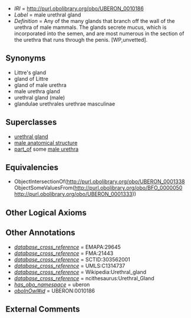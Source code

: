  * *IRI* = http://purl.obolibrary.org/obo/UBERON_0010186
 * *Label* = male urethral gland
 * *Definition* = Any of the many glands that branch off the wall of the urethra of male mammals. The glands secrete mucus, which is incorporated into the semen, and are most numerous in the section of the urethra that runs through the penis. [WP,unvetted].

## Synonyms

 * Littre's gland
 * gland of Littre
 * gland of male urethra
 * male urethra gland
 * urethral gland (male)
 * glandulae urethrales urethrae masculinae

## Superclasses

 * [urethral gland](../../UBERON/38/UBERON_0001338.md)
 * [male anatomical structure](../../UBERON/03/UBERON_0014403.md)
 * [part_of](../../BFO/50/BFO_0000050.md) some [male urethra](../../UBERON/33/UBERON_0001333.md)

## Equivalencies

 * ObjectIntersectionOf(<http://purl.obolibrary.org/obo/UBERON_0001338> ObjectSomeValuesFrom(<http://purl.obolibrary.org/obo/BFO_0000050> <http://purl.obolibrary.org/obo/UBERON_0001333>))

## Other Logical Axioms


## Other Annotations

 * *[database_cross_reference](../../ef/oboInOwl#hasDbXref.md)* = EMAPA:29645
 * *[database_cross_reference](../../ef/oboInOwl#hasDbXref.md)* = FMA:21443
 * *[database_cross_reference](../../ef/oboInOwl#hasDbXref.md)* = SCTID:303562001
 * *[database_cross_reference](../../ef/oboInOwl#hasDbXref.md)* = UMLS:C1314737
 * *[database_cross_reference](../../ef/oboInOwl#hasDbXref.md)* = Wikipedia:Urethral_gland
 * *[database_cross_reference](../../ef/oboInOwl#hasDbXref.md)* = ncithesaurus:Urethral_Gland
 * *[has_obo_namespace](../../ce/oboInOwl#hasOBONamespace.md)* = uberon
 * *[oboInOwl#id](../../id/oboInOwl#id.md)* = UBERON:0010186

## External Comments

